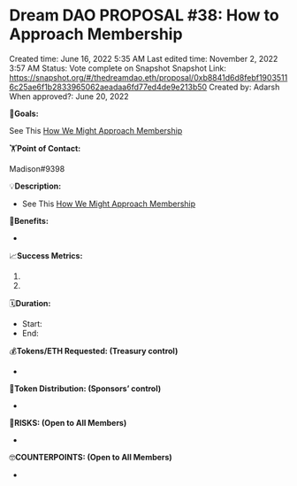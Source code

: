 # Dream DAO PROPOSAL #38: How to Approach Membership

Created time: June 16, 2022 5:35 AM
Last edited time: November 2, 2022 3:57 AM
Status: Vote complete on Snapshot
Snapshot Link: https://snapshot.org/#/thedreamdao.eth/proposal/0xb8841d6d8febf19035116c25ae6f1b2833965062aeadaa6fd77ed4de9e213b50
Created by: Adarsh
When approved?: June 20, 2022

🎯**Goals:**

See This [How We Might Approach Membership ](https://www.notion.so/How-We-Might-Approach-Membership-6f722dc3b5b24a61b79376e85d47631d?pvs=21) 

🏋️**Point of Contact:**

Madison#9398

💡**Description:**

- See This [How We Might Approach Membership ](https://www.notion.so/How-We-Might-Approach-Membership-6f722dc3b5b24a61b79376e85d47631d?pvs=21)

💚**Benefits:**

- 

📈**Success Metrics:**

1. 
2. 

🗓️**Duration:**

- Start:
- End:

💰**Tokens/ETH Requested: (Treasury control)**

- 

💸**Token Distribution: (Sponsors’ control)**

- 

🤨**RISKS: (Open to All Members)**

- 

🤓**COUNTERPOINTS: (Open to All Members)**

-
